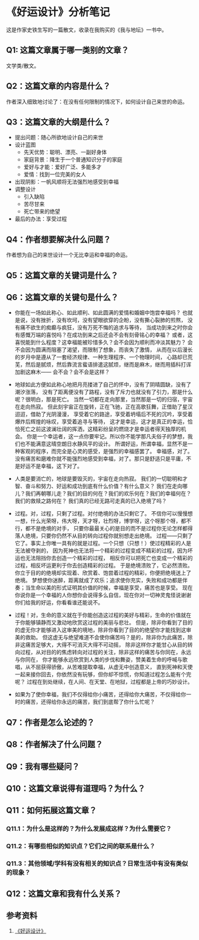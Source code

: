# 《好运设计》分析笔记

这是作家史铁生写的一篇散文，收录在我购买的《我与地坛》一书中。

## Q1: 这篇文章属于哪一类别的文章？

文学类/散文。

## Q2：这篇文章的内容是什么？

作者深入细致地讨论了：在没有任何限制的情况下，如何设计自己来世的命运。

## Q3：这篇文章的大纲是什么？

- 提出问题：随心所欲地设计自己的来世
- 设计蓝图
  - 先天优势：聪明、漂亮、一副好身体
  - 家庭背景：降生于一个普通知识分子的家庭
  - 爱好与才能：爱好广泛、多能多才
  - 爱情：找到一位完美的女人
- 出现阴影：一帆风顺将无法强烈地感受到幸福
- 调整设计
  - 引入缺陷
  - 苦尽甘来
  - 死亡带来的绝望
- 最后的办法：享受过程

## Q4：作者想要解决什么问题？

作者想为自己的来世设计一个无比幸运和幸福的命运。

## Q5：这篇文章的关键词是什么？

## Q6：这篇文章的关键句是什么？

- 你能在一场如此称心、如此顺利、如此圆满的爱情和婚姻中饱尝幸福吗？
  也就是说，没有挫折，没有坎坷，没有望眼欲穿的企盼，没有撕心裂肺的煎熬，
  没有痛不欲生的痴癫与疯狂，没有万死不悔的追求与等待，
  当成功到来之时你会有感慨万端的喜悦吗？在成功到来之后还会不会有刻骨铭心的幸福？
  或者，这喜悦能到什么程度？这幸福能被珍惜多久？会不会因为顺利而冲淡其魅力？
  会不会因为圆满而阻塞了渴望，而限制了想象，而丧失了激情，
  从而在以后漫长的岁月中是遵从了一套经济规律、一种生理程序、一个物理时间，
  心路却已荒芜，然后是腻烦，然后靠流言蜚语排遣这腻烦，继而是麻木，继而用插科打诨加剧这麻木——
  会不会？会不会是这样？

- 地球如此方便如此称心地把月亮搂进了自己的怀中，没有了阴晴圆缺，没有了潮汐涨落，
  没有了距离便没有了路程，没有了斥力也就没有了引力，那是什么呢？很明白，那是死亡。
  当然一切都在走向那里，当然那是一切的归宿，宇宙在走向热寂。
  但此刻宇宙正在旋转，正在飞驰，正在高歌狂舞，正借助了星汉迢迢，借助了光阴漫漫，
  享受着它的路途，享受着坍塌后不死的沉吟，享受着爆炸后辉煌的咏叹，享受着追寻与等待，
  这才是幸运，这才是真正的幸运，恰恰死亡之前这波澜壮阔的挥洒，这精彩纷呈的燃烧才是幸运者得天独厚的机会。
  你是一个幸运者，这一点你要牢记。所以你不能学那凡夫俗子的梦想，我们也不能满意这晴空朗日水静风平的设计。
  所谓好运，所谓幸福，显然不是一种客观的程序，而完全是心灵的感受，是强烈的幸福感罢了。
  幸福感，对了。没有痛苦和磨难你就不能强烈地感受到幸福，对了。那只是舒适只是平庸，不是好运不是幸福，这下对了。

- 人类是要消亡的，地球是要毁灭的，宇宙在走向热寂。
  我们的一切聪明和才智、奋斗和努力、好运和成功到底有什么价值？有什么意义？
  我们在走向哪儿？我们再朝哪儿走？我们的目的何在？我们的欢乐何在？我们的幸福何在？我们的救赎之路何在？
  我们真的已经无路可走真的已入绝境了吗？

- 过程。对，过程，只剩了过程。对付绝境的办法只剩它了。
  不信你可以慢慢想一想，什么光荣呀，伟大呀，天才呀，壮烈呀，博学呀，这个呀那个呀，都不行，都不是绝境的对手，
  只要你最最关心的是目的而不是过程你无论怎样都得落人绝境，只要你仍然不从目的转向过程你就别想走出绝境。
  过程——只剩了它了。事实上你唯一具有的就是过程。一个只想（只想！）使过程精彩的人是无法被夺剥的，
  因为死神也无法将一个精彩的过程变成不精彩的过程，因为坏运也无法阻挡你去创造一个精彩的过程，
  相反你可以把死亡也变成一个精彩的过程，相反坏运更利于你去创造精彩的过程。
  于是绝境溃败了，它必然溃败。你立于目的的绝境却实现着、欣赏着、饱尝着过程的精彩，你便把绝境送上了绝境。
  梦想使你迷醉，距离就成了欢乐；追求使你充实，失败和成功都是伴奏；当生命以美的形式证明其价值的时候，幸福是享受，痛苦也是享受。
  现在你说你是一个幸福的人你想你会说得多么自信，现在你对一切神灵鬼怪说谢谢你们给我的好运，你看看谁还能说不。

- 过程！对，生命的意义就在于你能创造这过程的美好与精彩，生命的价值就在于你能够镇静而又激动地欣赏这过程的美丽与悲壮。
  但是，除非你看到了目的的虚无你才能够进入这审美的境地，除非你看到了目的的绝望你才能找到这审美的救助。
  但这虚无与绝望难道不会使你痛苦吗？是的，除非你为此痛苦，除非这痛苦足够大，大得不可消灭大得不可动摇，
  除非这样你才能甘心从目的转向过程，从对目的的焦虑转向对过程的关注，除非这样的痛苦与你同在，永远与你同在，
  你才能够永远欣赏到人类的步伐和舞姿，赞美着生命的呼喊与歌唱，从不屈获得骄傲，从苦难提取幸福，从虚无中创造意义，
  直到死神和天使一起来接你回去，你依然没有玩够，但你却不惊慌，你知道过程怎么能有个完呢？
  过程在到处继续，在人间、在天堂、在地狱，过程都是上帝的巧妙设计。

- 如果为了使你幸福，我们不仅得给你小痛苦，还得给你大痛苦，不仅得给你一时的痛苦，还得给你永远的痛苦，我们到底帮了你什么忙呢？
 
## Q7：作者是怎么论述的？

## Q8：作者解决了什么问题？

## Q9：我有哪些疑问？

## Q10：这篇文章说得有道理吗？为什么？

## Q11：如何拓展这篇文章？

### Q11.1：为什么是这样的？为什么发展成这样？为什么需要它？

### Q11.2：有哪些相似的知识点？它们之间的联系是什么？

### Q11.3：其他领域/学科有没有相关的知识点？日常生活中有没有类似的现象？

## Q12：这篇文章和我有什么关系？

## 参考资料

1. [《好运设计》](http://www.dushu369.com/shici/HTML/82253.html)

